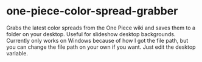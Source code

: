 # one-piece-color-spread-grabber
Grabs the latest color spreads from the One Piece wiki and saves them to a folder on your desktop. Useful for slideshow desktop backgrounds. Currently only works on Windows because of how I got the file path, but you can change the file path on your own if you want. Just edit the desktop variable.
